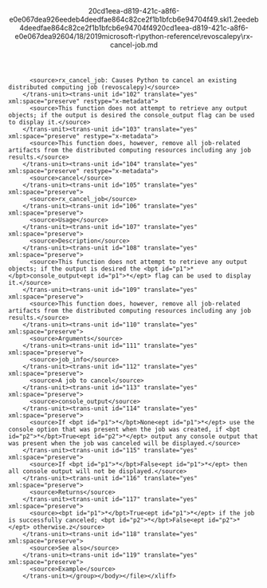 <?xml version="1.0"?><xliff version="1.2" xmlns="urn:oasis:names:tc:xliff:document:1.2" xmlns:xsi="http://www.w3.org/2001/XMLSchema-instance" xsi:schemaLocation="urn:oasis:names:tc:xliff:document:1.2 xliff-core-1.2-transitional.xsd"><file datatype="xml" original="rx-cancel-job.md" source-language="en-US" target-language="en-US"><header><tool tool-id="mdxliff" tool-name="mdxliff" tool-version="1.0-d1654b2" tool-company="Microsoft" /><xliffext:skl_file_name xmlns:xliffext="urn:microsoft:content:schema:xliffextensions">20cd1eea-d819-421c-a8f6-e0e067dea926eedeb4deedfae864c82ce2f1b1bfcb6e94704f49.skl</xliffext:skl_file_name><xliffext:version xmlns:xliffext="urn:microsoft:content:schema:xliffextensions">1.2</xliffext:version><xliffext:ms.openlocfilehash xmlns:xliffext="urn:microsoft:content:schema:xliffextensions">eedeb4deedfae864c82ce2f1b1bfcb6e94704f49</xliffext:ms.openlocfilehash><xliffext:ms.sourcegitcommit xmlns:xliffext="urn:microsoft:content:schema:xliffextensions">20cd1eea-d819-421c-a8f6-e0e067dea926</xliffext:ms.sourcegitcommit><xliffext:ms.lasthandoff xmlns:xliffext="urn:microsoft:content:schema:xliffextensions">04/18/2019</xliffext:ms.lasthandoff><xliffext:ms.openlocfilepath xmlns:xliffext="urn:microsoft:content:schema:xliffextensions">microsoft-r\python-reference\revoscalepy\rx-cancel-job.md</xliffext:ms.openlocfilepath></header><body><group id="content" extype="content"><trans-unit id="101" translate="yes" xml:space="preserve" restype="x-metadata">
          <source>rx_cancel_job: Causes Python to cancel an existing distributed computing job (revoscalepy)</source>
        </trans-unit><trans-unit id="102" translate="yes" xml:space="preserve" restype="x-metadata">
          <source>This function does not attempt to retrieve any output objects; if the output is desired the console_output flag can be used to display it.</source>
        </trans-unit><trans-unit id="103" translate="yes" xml:space="preserve" restype="x-metadata">
          <source>This function does, however, remove all job-related artifacts from the distributed computing resources including any job results.</source>
        </trans-unit><trans-unit id="104" translate="yes" xml:space="preserve" restype="x-metadata">
          <source>cancel</source>
        </trans-unit><trans-unit id="105" translate="yes" xml:space="preserve">
          <source>rx_cancel_job</source>
        </trans-unit><trans-unit id="106" translate="yes" xml:space="preserve">
          <source>Usage</source>
        </trans-unit><trans-unit id="107" translate="yes" xml:space="preserve">
          <source>Description</source>
        </trans-unit><trans-unit id="108" translate="yes" xml:space="preserve">
          <source>This function does not attempt to retrieve any output objects; if the output is desired the <bpt id="p1">*</bpt>console_output<ept id="p1">*</ept> flag can be used to display it.</source>
        </trans-unit><trans-unit id="109" translate="yes" xml:space="preserve">
          <source>This function does, however, remove all job-related artifacts from the distributed computing resources including any job results.</source>
        </trans-unit><trans-unit id="110" translate="yes" xml:space="preserve">
          <source>Arguments</source>
        </trans-unit><trans-unit id="111" translate="yes" xml:space="preserve">
          <source>job_info</source>
        </trans-unit><trans-unit id="112" translate="yes" xml:space="preserve">
          <source>A job to cancel</source>
        </trans-unit><trans-unit id="113" translate="yes" xml:space="preserve">
          <source>console_output</source>
        </trans-unit><trans-unit id="114" translate="yes" xml:space="preserve">
          <source>If <bpt id="p1">*</bpt>None<ept id="p1">*</ept> use the console option that was present when the job was created, if <bpt id="p2">*</bpt>True<ept id="p2">*</ept> output any console output that was present when the job was canceled will be displayed.</source>
        </trans-unit><trans-unit id="115" translate="yes" xml:space="preserve">
          <source>If <bpt id="p1">*</bpt>False<ept id="p1">*</ept> then all console output will not be displayed.</source>
        </trans-unit><trans-unit id="116" translate="yes" xml:space="preserve">
          <source>Returns</source>
        </trans-unit><trans-unit id="117" translate="yes" xml:space="preserve">
          <source><bpt id="p1">*</bpt>True<ept id="p1">*</ept> if the job is successfully canceled; <bpt id="p2">*</bpt>False<ept id="p2">*</ept> otherwise.z</source>
        </trans-unit><trans-unit id="118" translate="yes" xml:space="preserve">
          <source>See also</source>
        </trans-unit><trans-unit id="119" translate="yes" xml:space="preserve">
          <source>Example</source>
        </trans-unit></group></body></file></xliff>